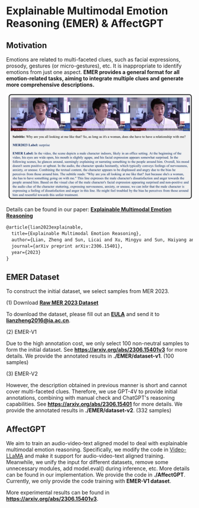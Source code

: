 # Explainable Multimodal Emotion Reasoning (EMER) & AffectGPT 



## Motivation

Emotions are related to multi-faceted clues, such as facial expressions, prosody, gestures (or micro-gestures), etc. It is inappropriate to identify emotions from just one aspect. **EMER provides a general format for all emotion-related tasks, aiming to integrate multiple clues and generate more comprehensive descriptions.**

<img src="image\example.png" alt="example " style="zoom:80%;" />

Details can be found in our paper: [**Explainable Multimodal Emotion Reasoning**](https://arxiv.org/pdf/2306.15401.pdf)

```tex
@article{lian2023explainable,
  title={Explainable Multimodal Emotion Reasoning},
  author={Lian, Zheng and Sun, Licai and Xu, Mingyu and Sun, Haiyang and Xu, Ke and Wen, Zhuofan and Chen, Shun and Liu, Bin and Tao, Jianhua},
  journal={arXiv preprint arXiv:2306.15401},
  year={2023}
}
```



## EMER Dataset

To construct the initial dataset, we select samples from MER 2023.

(1) Download [**Raw MER 2023 Dataset**](https://dl.acm.org/doi/abs/10.1145/3581783.3612836)

To download the dataset, please fill out an [**EULA**](https://drive.google.com/file/d/1LOW2e6ZuyUjurVF0SNPisqSh4VzEl5lN) and send it to **lianzheng2016@ia.ac.cn**.



(2) EMER-V1

Due to the high annotation cost, we only select 100 non-neutral samples to form the initial dataset. See **https://arxiv.org/abs/2306.15401v3** for more details. We provide the annotated results in **./EMER/dataset-v1**. (100 samples)



(3) EMER-V2

However, the description obtained in previous manner is short and cannot cover multi-faceted clues. Therefore, we use GPT-4V to provide initial annotations, combining with manual check and ChatGPT's reasoning capabilities. See **https://arxiv.org/abs/2306.15401** for more details. We provide the annotated results in **./EMER/dataset-v2**. (332 samples)



## AffectGPT

We aim to train an audio-video-text aligned model  to deal with explainable multimodal emotion reasoning. Specifically, we modify the code in [Video-LLaMA](https://github.com/DAMO-NLP-SG/Video-LLaMA) and make it support for audio-video-text aligned training. Meanwhile, we unify the input for different datasets, remove some unnecessary modules, add model.eval() during inference, etc. More details can be found in our implementation. We provide the code in **./AffectGPT**. Currently, we only provide the code training with **EMER-V1 dataset**.

More experimental results can be found in **https://arxiv.org/abs/2306.15401v3**.
